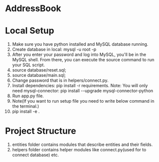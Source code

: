 # AddressBook
# Local Setup
1. Make sure you have python installed and MySQL database running.
2. Create database in local: mysql -u root -p
3. After you enter your password and log into MySQL, you'll be in the MySQL shell. From there, you can execute the source command to run your SQL script.
4. source database/reset.sql;
5. source database/main.sql;
6. Change password that is in helpers/connect.py.
7. Install dependencies: pip install -r requirements.
Note: You will only need mysql-connector: pip install --upgrade mysql-connector-python
9. Run app.py file.
10. Note(If you want to run setup file you need to write below command in the terminal.)
11. pip install -e .
# Project Structure
1. entities folder contains modules that describe entities and their fields.
2. helpers folder contains helper modules like connect.py(used for to connect database) etc.

